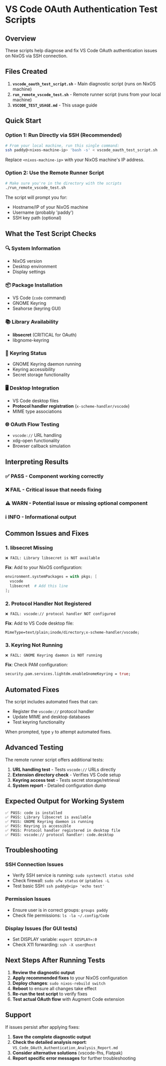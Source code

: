 # VS Code OAuth Authentication Test Scripts

## Overview

These scripts help diagnose and fix VS Code OAuth authentication issues on NixOS via SSH connection.

## Files Created

1. **`vscode_oauth_test_script.sh`** - Main diagnostic script (runs on NixOS machine)
2. **`run_remote_vscode_test.sh`** - Remote runner script (runs from your local machine)
3. **`VSCODE_TEST_USAGE.md`** - This usage guide

## Quick Start

### Option 1: Run Directly via SSH (Recommended)

```bash
# From your local machine, run this single command:
ssh paddy@<nixos-machine-ip> 'bash -s' < vscode_oauth_test_script.sh
```

Replace `<nixos-machine-ip>` with your NixOS machine's IP address.

### Option 2: Use the Remote Runner Script

```bash
# Make sure you're in the directory with the scripts
./run_remote_vscode_test.sh
```

The script will prompt you for:
- Hostname/IP of your NixOS machine
- Username (probably 'paddy')
- SSH key path (optional)

## What the Test Script Checks

### 🔍 **System Information**
- NixOS version
- Desktop environment
- Display settings

### 📦 **Package Installation**
- VS Code (`code` command)
- GNOME Keyring
- Seahorse (keyring GUI)

### 📚 **Library Availability**
- **libsecret** (CRITICAL for OAuth)
- libgnome-keyring

### 🔐 **Keyring Status**
- GNOME Keyring daemon running
- Keyring accessibility
- Secret storage functionality

### 🖥️ **Desktop Integration**
- VS Code desktop files
- **Protocol handler registration** (`x-scheme-handler/vscode`)
- MIME type associations

### 🌐 **OAuth Flow Testing**
- `vscode://` URL handling
- xdg-open functionality
- Browser callback simulation

## Interpreting Results

### ✅ **PASS** - Component working correctly
### ❌ **FAIL** - Critical issue that needs fixing
### ⚠️ **WARN** - Potential issue or missing optional component
### ℹ️ **INFO** - Informational output

## Common Issues and Fixes

### 1. **libsecret Missing**
```
❌ FAIL: Library libsecret is NOT available
```

**Fix**: Add to your NixOS configuration:
```nix
environment.systemPackages = with pkgs; [
  vscode
  libsecret  # Add this line
];
```

### 2. **Protocol Handler Not Registered**
```
❌ FAIL: vscode:// protocol handler NOT configured
```

**Fix**: Add to VS Code desktop file:
```
MimeType=text/plain;inode/directory;x-scheme-handler/vscode;
```

### 3. **Keyring Not Running**
```
❌ FAIL: GNOME Keyring daemon is NOT running
```

**Fix**: Check PAM configuration:
```nix
security.pam.services.lightdm.enableGnomeKeyring = true;
```

## Automated Fixes

The script includes automated fixes that can:
- Register the `vscode://` protocol handler
- Update MIME and desktop databases
- Test keyring functionality

When prompted, type `y` to attempt automated fixes.

## Advanced Testing

The remote runner script offers additional tests:
1. **URL handling test** - Tests `vscode://` URLs directly
2. **Extension directory check** - Verifies VS Code setup
3. **Keyring access test** - Tests secret storage/retrieval
4. **System report** - Detailed configuration dump

## Expected Output for Working System

```
✅ PASS: code is installed
✅ PASS: Library libsecret is available
✅ PASS: GNOME Keyring daemon is running
✅ PASS: Keyring is accessible
✅ PASS: Protocol handler registered in desktop file
✅ PASS: vscode:// protocol handler: code.desktop
```

## Troubleshooting

### SSH Connection Issues
- Verify SSH service is running: `sudo systemctl status sshd`
- Check firewall: `sudo ufw status` or `iptables -L`
- Test basic SSH: `ssh paddy@<ip> 'echo test'`

### Permission Issues
- Ensure user is in correct groups: `groups paddy`
- Check file permissions: `ls -la ~/.config/Code`

### Display Issues (for GUI tests)
- Set DISPLAY variable: `export DISPLAY=:0`
- Check X11 forwarding: `ssh -X user@host`

## Next Steps After Running Tests

1. **Review the diagnostic output**
2. **Apply recommended fixes** to your NixOS configuration
3. **Deploy changes**: `sudo nixos-rebuild switch`
4. **Reboot** to ensure all changes take effect
5. **Re-run the test script** to verify fixes
6. **Test actual OAuth flow** with Augment Code extension

## Support

If issues persist after applying fixes:
1. **Save the complete diagnostic output**
2. **Check the detailed analysis report**: `VS_Code_OAuth_Authentication_Analysis_Report.md`
3. **Consider alternative solutions** (vscode-fhs, Flatpak)
4. **Report specific error messages** for further troubleshooting
